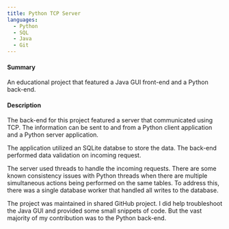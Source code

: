 ```yaml
---
title: Python TCP Server
languages:
  - Python
  - SQL
  - Java
  - Git
---
```


#### Summary
An educational project that featured a Java GUI front-end and 
a Python back-end.

#### Description
The back-end for this project featured a server that communicated 
using TCP. The information can be sent to and from a Python client 
application and a Python server application.

The application utilized an SQLite databse to store the data. The 
back-end performed data validation on incoming request.

The server used threads to handle the incoming requests. There 
are some known consistency issues with Python threads when there are 
multiple simultaneous actions being performed on the same tables.
To address this, there was a single 
database worker that handled all writes to the database.

The project was maintained in shared GitHub project. I did help troubleshoot 
the Java GUI and provided some small snippets of code. But the vast majority
of my contribution was to the Python back-end.